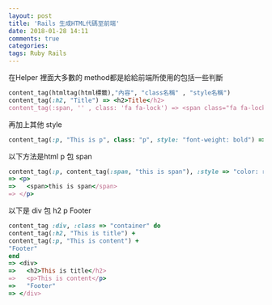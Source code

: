 ```yaml
---
layout: post
title: 'Rails 生成HTML代碼至前端'
date: 2018-01-28 14:11
comments: true
categories:
tags: Ruby Rails
---
```

在Helper 裡面大多數的 method都是給給前端所使用的包括一些判斷
```rb
content_tag(htmltag(html標籤),"內容", "class名稱" , "style名稱")
content_tag(:h2, "Title") => <h2>Title</h2>
content_tag(:span, '' , class: 'fa fa-lock') => <span class="fa fa-lock"></span>
```
再加上其他 style
```rb
content_tag(:p, "This is p", class: "p", style: "font-weight: bold") => <p class="p" style="font-weight:bold">This is p</p>
```
以下方法是html p 包 span
```rb
content_tag(:p, content_tag(:span, "this is span"), :style => "color: red")
=> <p>
=>   <span>this is span</span>
=> </p>
```
以下是 div 包 h2 p Footer
```rb
content_tag :div, :class => "container" do
content_tag(:h2, "This is title") +
content_tag(:p, "This is content") +
"Footer"
end
=> <div>
=>   <h2>This is title</h2>
=>   <p>This is content</p>
=>   "Footer"
=> </div>
```